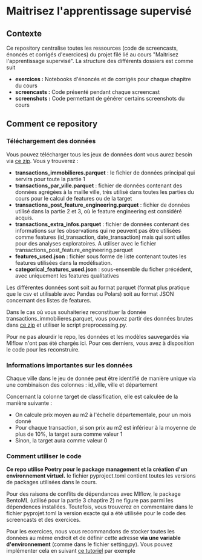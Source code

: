 # Maitrisez l'apprentissage supervisé


## Contexte

Ce repository centralise toutes les ressources (code de screencasts, énoncés et corrigés d'exercices) du projet filé lié au cours "Maitrisez l'apprentissage supervisé". La structure des différents dossiers est comme suit

* **exercices :**  Notebooks d'énoncés et de corrigés pour chaque chapitre du cours
* **screencasts :**  Code présenté pendant chaque screencast
* **screenshots :**  Code permettant de générer certains screenshots du cours


## Comment ce repository

### Téléchargement des données

Vous pouvez télécharger tous les jeux de données dont vous aurez besoin via [ce zip](https://s3.eu-west-1.amazonaws.com/course.oc-static.com/courses/8431846/donnees_maitrisez_apprentissage_supervise.rar.zip). Vous y trouverez :
* **transactions_immobilieres.parquet** : le fichier de données principal qui servira pour toute la partie 1 
* **transactions_par_ville.parquet** : fichier de données contenant des données agrégées à la maille ville, très utilisé dans toutes les parties du cours pour le calcul de features ou de la target
* **transactions_post_feature_engineering.parquet** : fichier de données utilisé dans la partie 2 et 3, où le feature engineering est considéré acquis. 
* **transactions_extra_infos.parquet** : fichier de données contenant des informations sur les observations qui ne peuvent pas être utilisées comme features (id_transaction, date_transaction) mais qui sont utiles pour des analyses exploratoires. A utiliser avec le fichier transactions_post_feature_engineering.parquet
* **features_used.json** : fichier sous forme de liste contenant toutes les features utilisées dans la modélisation. 
* **categorical_features_used.json** : sous-ensemble du ficher précédent, avec uniquement les features qualitatives 

Les différentes données sont soit au format parquet (format plus pratique que le csv et utilisable avec Pandas ou Polars) soit au format JSON concernant des listes de features.

Dans le cas où vous souhaiteriez reconstituer la donnée transactions_immobilieres.parquet, vous pouvez partir des données brutes dans [ce zip](https://s3.eu-west-1.amazonaws.com/course.oc-static.com/courses/8431846/cours_supervise_brut.rar.zip ) et utiliser le script preprocessing.py.

Pour ne pas alourdir le repo, les données et les modèles sauvegardés via Mlflow n'ont pas été chargés ici. Pour ces derniers, vous avez à disposition le code pour les reconstruire. 

### Informations importantes sur les données

Chaque ville dans le jeu de donnée peut être identifié de manière unique via une combinaison des colonnes : id_ville, ville et département 

Concernant la colonne target de classification, elle est calculée de la manière suivante : 
* On calcule prix moyen au m2 à l'échelle départementale, pour un mois donné
* Pour chaque transaction, si son prix au m2 est inférieur à la moyenne de plus de 10%, la target aura comme valeur 1 
* Sinon, la target aura comme valeur 0  


### Comment utiliser le code


**Ce repo utilise Poetry pour le package management et la création d'un environnement virtuel.** le fichier pyproject.toml contient toutes les versions de packages utilisées dans le cours. 

Pour des raisons de conflits de dépendances avec Mlflow, le package BentoML (utilisé pour la partie 3 chaptire 2) ne figure pas parmi les dépendences installées. Toutefois, vous trouverez en commentaire dans le fichier pyprojet.toml la version exacte qui a été utilisée pour le code des screencasts et des exercices.

Pour les exercices, nous vous recommandons de stocker toutes les données au même endroit et de définir cette adresse **via une variable d'environnement** (comme dans le fichier setting.py). Vous pouvez implémenter cela en suivant [ce tutoriel](https://www.youtube.com/watch?v=IolxqkL7cD8&t=201s) par exemple

